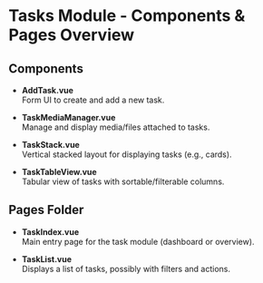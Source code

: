 # Tasks Module - Components & Pages Overview

## Components

- **AddTask.vue**  
  Form UI to create and add a new task.

- **TaskMediaManager.vue**  
  Manage and display media/files attached to tasks.

- **TaskStack.vue**  
  Vertical stacked layout for displaying tasks (e.g., cards).

- **TaskTableView.vue**  
  Tabular view of tasks with sortable/filterable columns.

## Pages Folder

- **TaskIndex.vue**  
  Main entry page for the task module (dashboard or overview).

- **TaskList.vue**  
  Displays a list of tasks, possibly with filters and actions.

